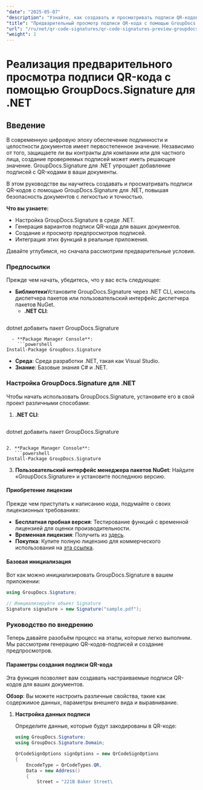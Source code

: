 ```yaml
---
"date": "2025-05-07"
"description": "Узнайте, как создавать и просматривать подписи QR-кодов в документах с помощью GroupDocs.Signature для .NET, повышая безопасность и подлинность."
"title": "Предварительный просмотр подписи QR-кода с помощью GroupDocs.Signature для .NET&#58; подробное руководство"
"url": "/ru/net/qr-code-signatures/qr-code-signatures-preview-groupdocs-signature-net/"
"weight": 1
---
```


# Реализация предварительного просмотра подписи QR-кода с помощью GroupDocs.Signature для .NET

## Введение

В современную цифровую эпоху обеспечение подлинности и целостности документов имеет первостепенное значение. Независимо от того, защищаете ли вы контракты для компании или для частного лица, создание проверяемых подписей может иметь решающее значение. GroupDocs.Signature для .NET упрощает добавление подписей с QR-кодами в ваши документы.

В этом руководстве вы научитесь создавать и просматривать подписи QR-кодов с помощью GroupDocs.Signature для .NET, повышая безопасность документов с легкостью и точностью.

**Что вы узнаете:**
- Настройка GroupDocs.Signature в среде .NET.
- Генерация вариантов подписи QR-кода для ваших документов.
- Создание и просмотр предпросмотров подписей.
- Интеграция этих функций в реальные приложения.

Давайте углубимся, но сначала рассмотрим предварительные условия.

### Предпосылки

Прежде чем начать, убедитесь, что у вас есть следующее:
- **Библиотеки**Установите GroupDocs.Signature через .NET CLI, консоль диспетчера пакетов или пользовательский интерфейс диспетчера пакетов NuGet.
  - **.NET CLI**:
    ```shell
dotnet добавить пакет GroupDocs.Signature
```
  - **Package Manager Console**:
    ```powershell
Install-Package GroupDocs.Signature
```
- **Среда**: Среда разработки .NET, такая как Visual Studio.
- **Знание**: Базовые знания C# и .NET.

### Настройка GroupDocs.Signature для .NET

Чтобы начать использовать GroupDocs.Signature, установите его в свой проект различными способами:

1. **.NET CLI**:
   ```shell
dotnet добавить пакет GroupDocs.Signature
```

2. **Package Manager Console**:
   ```powershell
Install-Package GroupDocs.Signature
```

3. **Пользовательский интерфейс менеджера пакетов NuGet**: Найдите «GroupDocs.Signature» и установите последнюю версию.

#### Приобретение лицензии

Прежде чем приступать к написанию кода, подумайте о своих лицензионных требованиях:
- **Бесплатная пробная версия**: Тестирование функций с временной лицензией для оценки производительности.
- **Временная лицензия**: Получить из [здесь](https://purchase.groupdocs.com/temporary-license/).
- **Покупка**: Купите полную лицензию для коммерческого использования на [эта ссылка](https://purchase.groupdocs.com/buy).

#### Базовая инициализация

Вот как можно инициализировать GroupDocs.Signature в вашем приложении:

```csharp
using GroupDocs.Signature;

// Инициализируйте объект Signature
Signature signature = new Signature("sample.pdf");
```

### Руководство по внедрению

Теперь давайте разобьём процесс на этапы, которые легко выполним. Мы рассмотрим генерацию QR-кодов-подписей и создание предпросмотров.

#### Параметры создания подписи QR-кода

Эта функция позволяет вам создавать настраиваемые подписи QR-кодов для ваших документов.

**Обзор**: Вы можете настроить различные свойства, такие как содержимое данных, параметры внешнего вида и выравнивание.

1. **Настройка данных подписи**
   
   Определите данные, которые будут закодированы в QR-коде:
   
   ```csharp
   using GroupDocs.Signature;
   using GroupDocs.Signature.Domain;

   QrCodeSignOptions signOptions = new QrCodeSignOptions
   {
       EncodeType = QrCodeTypes.QR,
       Data = new Address()
       {
           Street = "221B Baker Street\